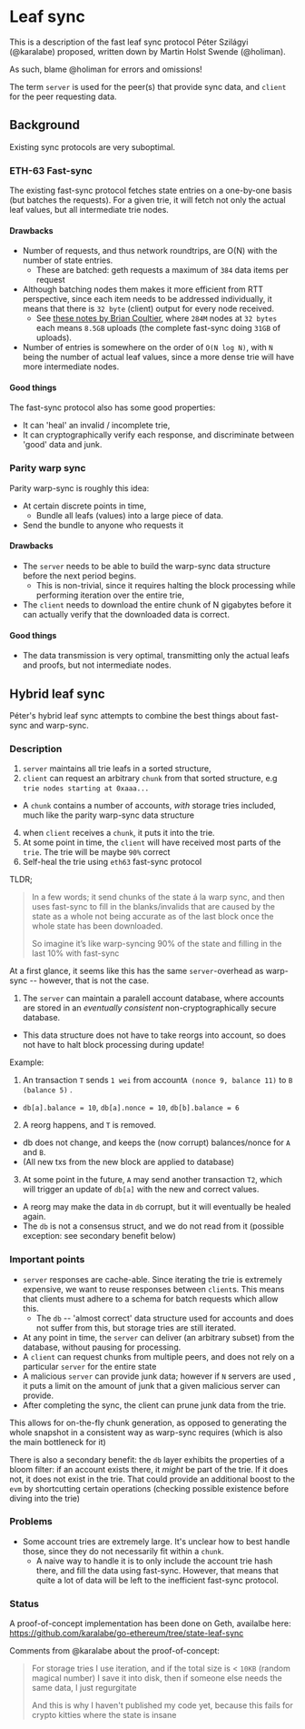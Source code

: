 # Leaf sync

This is a description of the fast leaf sync protocol Péter Szilágyi (@karalabe) proposed, written down by Martin Holst Swende (@holiman).

As such, blame @holiman for errors and omissions!

The term `server` is used for the peer(s) that provide sync data, and `client` for the peer requesting data.

## Background

Existing sync protocols are very suboptimal.

### ETH-63 Fast-sync

The existing fast-sync protocol fetches state entries on a one-by-one basis (but batches the requests). For a given trie, it will fetch not only the actual leaf values, but all intermediate trie nodes.

#### Drawbacks

- Number of requests, and thus network roundtrips, are O(N) with the number of state entries.
  - These are batched: geth requests a maximum of `384` data items per request
- Although batching nodes them makes it more efficient from RTT perspective, since each item needs to be addressed individually, it means that there is `32 byte` (client) output for every node received.
  - See [these notes by Brian Coultier](https://notes.ethereum.org/XFiTkWMoRHOQ7DBxWno8yw#), where `284M` nodes at `32 bytes` each means `8.5GB` uploads (the complete fast-sync doing `31GB` of uploads).
- Number of entries is somewhere on the order of `O(N log N)`, with `N` being the number of actual leaf values, since a more dense trie will have more intermediate nodes.

#### Good things

The fast-sync protocol also has some good properties:

- It can 'heal' an invalid / incomplete trie,
- It can cryptographically verify each response, and discriminate between 'good' data and junk.

### Parity warp sync

Parity warp-sync is roughly this idea:

- At certain discrete points in time,
  - Bundle all leafs (values) into a large piece of data.
- Send the bundle to anyone who requests it

#### Drawbacks

- The `server` needs to be able to build the warp-sync data structure before the next period begins.
  - This is non-trivial, since it requires halting the block processing while performing iteration over the entire trie,
- The `client` needs to download the entire chunk of N gigabytes before it can actually verify that the downloaded data is correct.

#### Good things

- The data transmission is very optimal, transmitting only the actual leafs and proofs, but not intermediate nodes.

## Hybrid leaf sync

Péter's hybrid leaf sync attempts to combine the best things about fast-sync and warp-sync.

### Description

1. `server` maintains all trie leafs in a sorted structure,
2. `client` can request an arbitrary `chunk` from that sorted structure, e.g `trie nodes starting at 0xaaa...`

- A `chunk` contains a number of accounts, _with_ storage tries included, much like the parity warp-sync data structure

4. when `client` receives a `chunk`, it puts it into the trie.
5. At some point in time, the `client` will have received most parts of the `trie`. The trie will be maybe `90%` correct
6. Self-heal the trie using `eth63` fast-sync protocol

TLDR;

> In a few words; it send chunks of the state á la warp sync, and then uses fast-sync to fill in the blanks/invalids that are caused by the state as a whole not being accurate as of the last block once the whole state has been downloaded.
>
> So imagine it’s like warp-syncing 90% of the state and filling in the last 10% with fast-sync

At a first glance, it seems like this has the same `server`-overhead as warp-sync -- however, that is not the case.

1. The `server` can maintain a paralell account database, where accounts are stored in an _eventually consistent_ non-cryptographically secure database.

- This data structure does not have to take reorgs into account, so does not have to halt block processing during update!

Example:

1. An transaction `T` sends `1 wei` from account`A (nonce 9, balance 11)` to `B (balance 5)` .

- `db[a].balance = 10`, `db[a].nonce = 10`, `db[b].balance = 6`

2. A reorg happens, and `T` is removed.

- db does not change, and keeps the (now corrupt) balances/nonce for `A` and `B`.
- (All new txs from the new block are applied to database)

3. At some point in the future, `A` may send another transaction `T2`, which will trigger an update of `db[a]` with the new and correct values.

- A reorg may make the data in `db` corrupt, but it will eventually be healed again.
- The `db` is not a consensus struct, and we do not read from it (possible exception: see secondary benefit below)

### Important points

- `server` responses are cache-able. Since iterating the trie is extremely expensive, we want to reuse responses between `client`s. This means that clients must adhere to a schema for batch requests which allow this.
  - The `db` -- 'almost correct' data structure used for accounts and does not suffer from this, but storage tries are still iterated.
- At any point in time, the `server` can deliver (an arbitrary subset) from the database, without pausing for processing.
- A `client` can request chunks from multiple peers, and does not rely on a particular `server` for the entire state
- A malicious `server` can provide junk data; however if `N` servers are used , it puts a limit on the amount of junk that a given malicious server can provide.
- After completing the sync, the client can prune junk data from the trie.

This allows for on-the-fly chunk generation, as opposed to generating the whole snapshot in a consistent way as warp-sync requires (which is also the main bottleneck for it)

There is also a secondary benefit: the `db` layer exhibits the properties of a bloom filter: if an account exists there, it _might_ be part of the trie. If it does not, it does not exist in the trie. That could provide an additional boost to the `evm` by shortcutting certain operations (checking possible existence before diving into the trie)

### Problems

- Some account tries are extremely large. It's unclear how to best handle those, since they do not necessarily fit within a `chunk`.
  - A naive way to handle it is to only include the account trie hash there, and fill the data using fast-sync. However, that means that quite a lot of data will be left to the inefficient fast-sync protocol.

### Status

A proof-of-concept implementation has been done on Geth, availalbe here: https://github.com/karalabe/go-ethereum/tree/state-leaf-sync

Comments from @karalabe about the proof-of-concept:

> For storage tries I use iteration, and if the total size is < `10KB` (random magical number) I save it into disk, then if someone else needs the same data, I just regurgitate
>
> And this is why I haven't published my code yet, because this fails for crypto kitties where the state is insane
